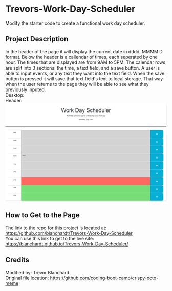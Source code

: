 # Trevors-Work-Day-Scheduler
Modify the starter code to create a functional work day scheduler.

## Project Description
In the header of the page it will display the current date in dddd, MMMM D format.  Below the header is a callendar of times, each seperated 
by one hour.  The times that are displayed are from 9AM to 5PM.  The calendar rows are split into 3 sections: the time, a text field, and a 
save button.  A user is able to input events, or any text they want into the text field.  When the save button is pressed it will save that 
text field's text to local storage.  That way when the user returns to the page they will be able to see what they previously inputed.  
Desktop:   
Header:  
![Header of the page that says Work Day Scheduler A simple calendar app for scheduling your work day Monday, July 31th](./assets/images/header.png)
![The calendar list from 9AM to 5 PM with the text lunch in the text area on the same row as 12PM](./assets/images/calendar.png)

## How to Get to the Page
The link to the repo for this project is located at: https://github.com/blanchardt/Trevors-Work-Day-Scheduler  
You can use this link to get to the live site: https://blanchardt.github.io/Trevors-Work-Day-Scheduler/  

## Credits
Modified by: Trevor Blanchard  
Original file location: https://github.com/coding-boot-camp/crispy-octo-meme  
